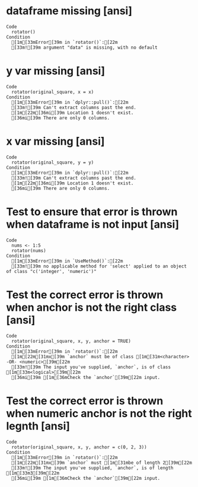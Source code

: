 # dataframe missing [ansi]

    Code
      rotator()
    Condition
      [1m[33mError[39m in `rotator()`:[22m
      [33m![39m argument "data" is missing, with no default

# y var missing [ansi]

    Code
      rotator(original_square, x = x)
    Condition
      [1m[33mError[39m in `dplyr::pull()`:[22m
      [33m![39m Can't extract columns past the end.
      [1m[22m[36mi[39m Location 1 doesn't exist.
      [36mi[39m There are only 0 columns.

# x var missing [ansi]

    Code
      rotator(original_square, y = y)
    Condition
      [1m[33mError[39m in `dplyr::pull()`:[22m
      [33m![39m Can't extract columns past the end.
      [1m[22m[36mi[39m Location 1 doesn't exist.
      [36mi[39m There are only 0 columns.

# Test to ensure that error is thrown when dataframe is not input [ansi]

    Code
      nums <- 1:5
      rotator(nums)
    Condition
      [1m[33mError[39m in `UseMethod()`:[22m
      [33m![39m no applicable method for 'select' applied to an object of class "c('integer', 'numeric')"

# Test the correct error is thrown when anchor is not the right class [ansi]

    Code
      rotator(original_square, x, y, anchor = TRUE)
    Condition
      [1m[33mError[39m in `rotator()`:[22m
      [1m[22m[31mx[39m `anchor` must be of class [1m[31m<character> -OR- <numeric>[39m[22m
      [33m![39m The input you've supplied, `anchor`, is of class [1m[33m<logical>[39m[22m
      [36mi[39m [1m[36mCheck the `anchor`[39m[22m input.

# Test the correct error is thrown when numeric anchor is not the right legnth [ansi]

    Code
      rotator(original_square, x, y, anchor = c(0, 2, 3))
    Condition
      [1m[33mError[39m in `rotator()`:[22m
      [1m[22m[31mx[39m `anchor` must [1m[31mbe of length 2[39m[22m
      [33m![39m The input you've supplied, `anchor`, is of length [1m[33m3[39m[22m
      [36mi[39m [1m[36mCheck the `anchor`[39m[22m input.

